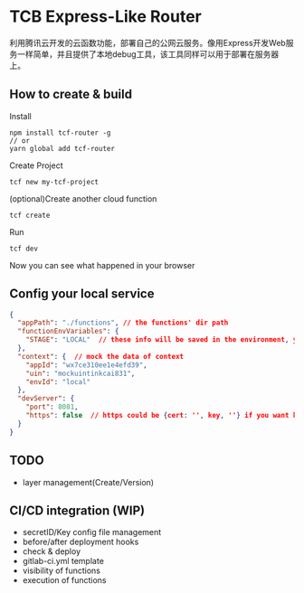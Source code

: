 # TCB Express-Like Router

利用腾讯云开发的云函数功能，部署自己的公网云服务。像用Express开发Web服务一样简单，并且提供了本地debug工具，该工具同样可以用于部署在服务器上。

## How to create & build
Install
```
npm install tcf-router -g
// or
yarn global add tcf-router
```

Create Project
```
tcf new my-tcf-project
```

(optional)Create another cloud function
```
tcf create
```

Run
```
tcf dev
```

Now you can see what happened in your browser

## Config your local service
```json
{
  "appPath": "./functions", // the functions' dir path
  "functionEnvVariables": {
    "STAGE": "LOCAL"  // these info will be saved in the environment, you can use process.env.XXX to get
  },
  "context": {  // mock the data of context
    "appId": "wx7ce310ee1e4efd39",
    "uin": "mockuintinkcai831",
    "envId": "local"
  },
  "devServer": {
    "port": 8081,
    "https": false  // https could be {cert: '', key, ''} if you want https
  }
}

```

## TODO
- layer management(Create/Version)

## CI/CD integration (WIP)
- secretID/Key config file management
- before/after deployment hooks
- check & deploy
- gitlab-ci.yml template
- visibility of functions
- execution of functions
